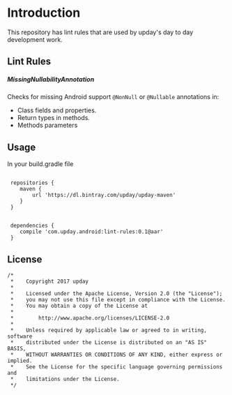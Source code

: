 
Introduction
=============

This repository has lint rules that are used by upday's day to day development work.


Lint Rules
----------

##### MissingNullabilityAnnotation

Checks for missing Android support `@NonNull` or `@Nullable` annotations in:
* Class fields and properties.
* Return types in methods.
* Methods parameters



Usage
-----

In your build.gradle file
```

 repositories {
    maven { 
        url 'https://dl.bintray.com/upday/upday-maven'
    }
 }
 

 dependencies {
    compile 'com.upday.android:lint-rules:0.1@aar'
 }
```



License
-------

```
/*
 *    Copyright 2017 upday
 *
 *    Licensed under the Apache License, Version 2.0 (the "License");
 *    you may not use this file except in compliance with the License.
 *    You may obtain a copy of the License at
 *
 *        http://www.apache.org/licenses/LICENSE-2.0
 *
 *    Unless required by applicable law or agreed to in writing, software
 *    distributed under the License is distributed on an "AS IS" BASIS,
 *    WITHOUT WARRANTIES OR CONDITIONS OF ANY KIND, either express or implied.
 *    See the License for the specific language governing permissions and
 *    limitations under the License.
 */
```

